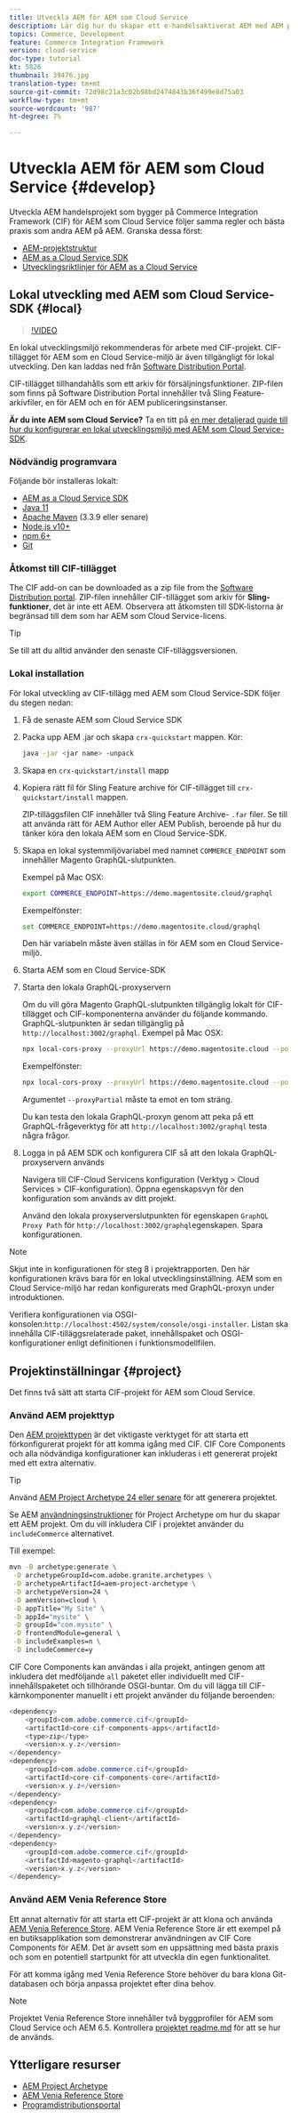 ```yaml
---
title: Utveckla AEM för AEM som Cloud Service
description: Lär dig hur du skapar ett e-handelsaktiverat AEM med AEM projekttyp. Lär dig hur du bygger och distribuerar projektet till en lokal utvecklingsmiljö med AEM som Cloud Service-SDK.
topics: Commerce, Development
feature: Commerce Integration Framework
version: cloud-service
doc-type: tutorial
kt: 5826
thumbnail: 39476.jpg
translation-type: tm+mt
source-git-commit: 72d98c21a3c02b98bd2474843b36f499e8d75a03
workflow-type: tm+mt
source-wordcount: '987'
ht-degree: 7%

---
```



# Utveckla AEM för AEM som Cloud Service {#develop}

Utveckla AEM handelsprojekt som bygger på Commerce Integration Framework (CIF) för AEM som Cloud Service följer samma regler och bästa praxis som andra AEM på AEM. Granska dessa först:

- [AEM-projektstruktur](https://docs.adobe.com/content/help/en/experience-manager-cloud-service/implementing/developing/aem-project-content-package-structure.html)
- [AEM as a Cloud Service SDK](https://docs.adobe.com/content/help/en/experience-manager-cloud-service/implementing/developing/aem-as-a-cloud-service-sdk.html)
- [Utvecklingsriktlinjer för AEM as a Cloud Service](https://docs.adobe.com/content/help/en/experience-manager-cloud-service/implementing/developing/development-guidelines.html)

## Lokal utveckling med AEM som Cloud Service-SDK {#local}

>[!VIDEO](https://video.tv.adobe.com/v/39476/?quality=12&learn=on)

En lokal utvecklingsmiljö rekommenderas för arbete med CIF-projekt. CIF-tillägget för AEM som en Cloud Service-miljö är även tillgängligt för lokal utveckling. Den kan laddas ned från [Software Distribution Portal](https://experience.adobe.com/#/downloads/content/software-distribution/en/aemcloud.html).

CIF-tillägget tillhandahålls som ett arkiv för försäljningsfunktioner. ZIP-filen som finns på Software Distribution Portal innehåller två Sling Feature-arkivfiler, en för AEM och en för AEM publiceringsinstanser.

**Är du inte AEM som Cloud Service?** Ta en titt på [en mer detaljerad guide till hur du konfigurerar en lokal utvecklingsmiljö med AEM som Cloud Service-SDK](https://docs.adobe.com/content/help/en/experience-manager-learn/cloud-service/local-development-environment-set-up/overview.html).

### Nödvändig programvara

Följande bör installeras lokalt:

- [AEM as a Cloud Service SDK](https://docs.adobe.com/content/help/en/*experience-manager-learn/cloud-service/local-development-environment-set-up/aem-runtime.html#download-the-aem-as-a-cloud-service-sdk)
- [Java 11](https://downloads.experiencecloud.adobe.com/content/software-distribution/en/general.html)
- [Apache Maven](https://maven.apache.org/) (3.3.9 eller senare)
- [Node.js v10+](https://nodejs.org/en/)
- [npm 6+](https://www.npmjs.com/)
- [Git](https://git-scm.com/)

### Åtkomst till CIF-tillägget

The CIF add-on can be downloaded as a zip file from the [Software Distribution portal](https://experience.adobe.com/#/downloads/content/software-distribution/en/aemcloud.html). ZIP-filen innehåller CIF-tillägget som arkiv för **Sling-funktioner**, det är inte ett AEM. Observera att åtkomsten till SDK-listorna är begränsad till dem som har AEM som Cloud Service-licens.

>[!TIP]
>
>Se till att du alltid använder den senaste CIF-tilläggsversionen.

### Lokal installation

För lokal utveckling av CIF-tillägg med AEM som Cloud Service-SDK följer du stegen nedan:

1. Få de senaste AEM som Cloud Service SDK
2. Packa upp AEM .jar och skapa `crx-quickstart` mappen. Kör:

   ```bash
   java -jar <jar name> -unpack
   ```

3. Skapa en `crx-quickstart/install` mapp
4. Kopiera rätt fil för Sling Feature archive för CIF-tillägget till `crx-quickstart/install` mappen.

   ZIP-tilläggsfilen CIF innehåller två Sling Feature Archive- `.far` filer. Se till att använda rätt för AEM Author eller AEM Publish, beroende på hur du tänker köra den lokala AEM som en Cloud Service-SDK.

5. Skapa en lokal systemmiljövariabel med namnet `COMMERCE_ENDPOINT` som innehåller Magento GraphQL-slutpunkten.

   Exempel på Mac OSX:

   ```bash
   export COMMERCE_ENDPOINT=https://demo.magentosite.cloud/graphql
   ```

   Exempelfönster:

   ```bash
   set COMMERCE_ENDPOINT=https://demo.magentosite.cloud/graphql
   ```

   Den här variabeln måste även ställas in för AEM som en Cloud Service-miljö.

6. Starta AEM som en Cloud Service-SDK

7. Starta den lokala GraphQL-proxyservern

   Om du vill göra Magento GraphQL-slutpunkten tillgänglig lokalt för CIF-tillägget och CIF-komponenterna använder du följande kommando. GraphQL-slutpunkten är sedan tillgänglig på `http://localhost:3002/graphql`.
Exempel på Mac OSX:

   ```bash
   npx local-cors-proxy --proxyUrl https://demo.magentosite.cloud --port 3002 --proxyPartial ''
   ```

   Exempelfönster:

   ```bash
   npx local-cors-proxy --proxyUrl https://demo.magentosite.cloud --port 3002 --proxyPartial '""'
   ```
   Argumentet `--proxyPartial` måste ta emot en tom sträng.

   Du kan testa den lokala GraphQL-proxyn genom att peka på ett GraphQL-frågeverktyg för att `http://localhost:3002/graphql` testa några frågor.

8. Logga in på AEM SDK och konfigurera CIF så att den lokala GraphQL-proxyservern används

   Navigera till CIF-Cloud Servicens konfiguration (Verktyg > Cloud Services > CIF-konfiguration). Öppna egenskapsvyn för den konfiguration som används av ditt projekt.

   Använd den lokala proxyserverslutpunkten för egenskapen `GraphQL Proxy Path` för `http://localhost:3002/graphql`egenskapen. Spara konfigurationen.

>[!NOTE]
>
>Skjut inte in konfigurationen för steg 8 i projektrapporten. Den här konfigurationen krävs bara för en lokal utvecklingsinställning. AEM som en Cloud Service-miljö har redan konfigurerats med GraphQL-proxyn under introduktionen.

Verifiera konfigurationen via OSGI-konsolen:`http://localhost:4502/system/console/osgi-installer`. Listan ska innehålla CIF-tilläggsrelaterade paket, innehållspaket och OSGI-konfigurationer enligt definitionen i funktionsmodellfilen.

## Projektinställningar {#project}

Det finns två sätt att starta CIF-projekt för AEM som Cloud Service.

### Använd AEM projekttyp

Den [AEM projekttypen](https://github.com/adobe/aem-project-archetype) är det viktigaste verktyget för att starta ett förkonfigurerat projekt för att komma igång med CIF. CIF Core Components och alla nödvändiga konfigurationer kan inkluderas i ett genererat projekt med ett extra alternativ.

>[!TIP]
>
>Använd [AEM Project Archetype 24 eller senare](https://github.com/adobe/aem-project-archetype/releases) för att generera projektet.

Se AEM [användningsinstruktioner](https://github.com/adobe/aem-project-archetype#usage) för Project Archetype om hur du skapar ett AEM projekt. Om du vill inkludera CIF i projektet använder du `includeCommerce` alternativet.

Till exempel:

```bash
mvn -B archetype:generate \
 -D archetypeGroupId=com.adobe.granite.archetypes \
 -D archetypeArtifactId=aem-project-archetype \
 -D archetypeVersion=24 \
 -D aemVersion=cloud \
 -D appTitle="My Site" \
 -D appId="mysite" \
 -D groupId="com.mysite" \
 -D frontendModule=general \
 -D includeExamples=n \
 -D includeCommerce=y
```

CIF Core Components kan användas i alla projekt, antingen genom att inkludera det medföljande `all` paketet eller individuellt med CIF-innehållspaketet och tillhörande OSGI-buntar. Om du vill lägga till CIF-kärnkomponenter manuellt i ett projekt använder du följande beroenden:

```java
<dependency>
    <groupId>com.adobe.commerce.cif</groupId>
    <artifactId>core-cif-components-apps</artifactId>
    <type>zip</type>
    <version>x.y.z</version>
</dependency>
<dependency>
    <groupId>com.adobe.commerce.cif</groupId>
    <artifactId>core-cif-components-core</artifactId>
    <version>x.y.z</version>
</dependency>
<dependency>
    <groupId>com.adobe.commerce.cif</groupId>
    <artifactId>graphql-client</artifactId>
    <version>x.y.z</version>
</dependency>
<dependency>
    <groupId>com.adobe.commerce.cif</groupId>
    <artifactId>magento-graphql</artifactId>
    <version>x.y.z</version>
</dependency>
```

### Använd AEM Venia Reference Store

Ett annat alternativ för att starta ett CIF-projekt är att klona och använda [AEM Venia Reference Store](https://github.com/adobe/aem-cif-guides-venia). AEM Venia Reference Store är ett exempel på en butiksapplikation som demonstrerar användningen av CIF Core Components för AEM. Det är avsett som en uppsättning med bästa praxis och som en potentiell startpunkt för att utveckla din egen funktionalitet.

För att komma igång med Venia Reference Store behöver du bara klona Git-databasen och börja anpassa projektet efter dina behov.

>[!NOTE]
>
>Projektet Venia Reference Store innehåller två byggprofiler för AEM som Cloud Service och AEM 6.5. Kontrollera [projektet readme.md](https://github.com/adobe/aem-cif-guides-venia/blob/main/README.md) för att se hur de används.

## Ytterligare resurser

- [AEM Project Archetype](https://github.com/adobe/aem-project-archetype)
- [AEM Venia Reference Store](https://github.com/adobe/aem-cif-guides-venia)
- [Programdistributionsportal](https://experience.adobe.com/#/downloads/content/software-distribution/en/aemcloud.html)
